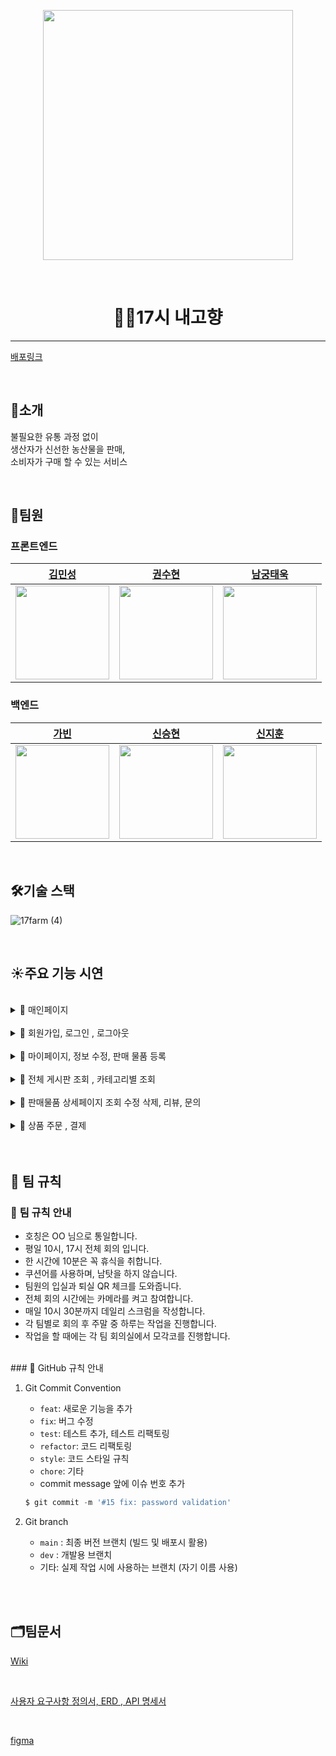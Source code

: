 <p align="center">
  <img width="400px;" src="https://user-images.githubusercontent.com/100844959/205188506-87c9115d-6861-4dda-a7c0-19f0275a631f.gif" />
</p>

</br>

<h1 align="center"> 🧑‍🌾17시 내고향 </h1>

---

[배포링크](https://www.17farm.shop/)

<br>

## 🥕소개 
불필요한 유통 과정 없이 
<br>생산자가 신선한 농산물을 판매, 
<br>소비자가 구매 할 수 있는 서비스

</br>

## 🍎팀원 
### 프론트엔드
|  [김민성](https://github.com/MinSeongKiim) |  [권수현](https://github.com/x-xuhxun)  |                       [남궁태욱](https://github.com/waymokorea)                         |
| :----------------------------------------------------: | :----------------------------------------------------: | :----------------------------------------------------: |
| <img src ="https://avatars.githubusercontent.com/u/55015415?v=4" width="150" /> | <img src ="https://avatars.githubusercontent.com/u/99517342?v=4" width="150" /> | <img src ="https://avatars.githubusercontent.com/u/100844959?v=4" width="150" /> |

### 백엔드

|    [가빈](https://github.com/Bhinney)          |            [신승현](https://github.com/Shin-seung-hyun)  |  [신지훈](https://github.com/Godjih)                        |
| :----------------------------------------------------: | :-----------------------------------------------------: | :----------------------------------------------------: |
| <img src ="https://avatars.githubusercontent.com/u/107696895?v=4" width="150" /> | <img src ="https://avatars.githubusercontent.com/u/59863297?v=4" width="150" /> | <img src ="https://avatars.githubusercontent.com/u/97619571?v=4" width="150" /> |


</br>

## 🛠기술 스택
![17farm (4)](https://user-images.githubusercontent.com/100844959/204686633-82835b23-b502-4ba2-a888-2c90382bc706.png)


</br>


## ☀️주요 기능 시연

</br>
<details>
<summary>📌  매인페이지 </summary>

![메인페이지(웹)](https://user-images.githubusercontent.com/100844959/205430518-e9e3918b-09f4-4201-a616-6a8c307465a4.gif)


</details>

</br>

<details>
<summary>📌  회원가입, 로그인 , 로그아웃 </summary>
</br>

  <details>
  <summary> 회원가입 </summary>
  
  ![회원가입](https://user-images.githubusercontent.com/100844959/205429204-945de18b-b3a3-4c74-a3cd-6cea3c75927e.gif)

  </details>
</br>

  <details>
  <summary> 이메일 유효성 </summary>
  
  ![이메일유효성](https://user-images.githubusercontent.com/100844959/205430734-13b14a93-db5c-444b-a1ac-dcf16c073b44.gif)

  </details>
</br>

  <details>
  <summary> 로그인 </summary>
  
  ![로그인](https://user-images.githubusercontent.com/100844959/205429267-dd6820ca-045e-4e0b-9966-1daa6b050d63.gif)

  </details>
</br>  

  <details>
  <summary> 카카오 로그인 </summary>
  
  ![new카카오로그인](https://user-images.githubusercontent.com/100844959/205823221-2631a231-4d13-4f4a-927e-4211003bfe77.gif)

  </details>
</br>  

  <details>
  <summary> 로그아웃 </summary>
  
  ![로그아웃](https://user-images.githubusercontent.com/100844959/205429520-17044d48-15fb-49e4-bef9-d7212604afad.gif)

  
  </details>
  
</details>
</br>

<details>
<summary>📌  마이페이지, 정보 수정, 판매 물품 등록</summary>
</br>

  <details>
  <summary> 소비자 수정 </summary>
  
  ![소비자수정](https://user-images.githubusercontent.com/100844959/205429966-86d30547-2aff-40b5-9371-646ed74f8b94.gif)

  </details>
</br>
  <details>
  <summary>  판매자 수정 </summary>
  
![판매자수정](https://user-images.githubusercontent.com/100844959/205429947-945c65e7-c572-41fd-b22e-9175e3637df2.gif)


  </details>
</br>

  <details>
  <summary> 판매 물품 등록 </summary>

  ![판매글등록](https://user-images.githubusercontent.com/100844959/205429610-b8f75fe2-2bbe-424f-ba64-6da2976463c8.gif)

  
  </details>
</br>
</details>
</br>

<details>
<summary>📌  전체 게시판 조회 , 카테고리별 조회  </summary>
</br>

<details>
<summary> 전체 게시판 조회  </summary>

![전체게시판조회](https://user-images.githubusercontent.com/100844959/205429685-2da24f74-551d-4ac4-94f2-7985f219e603.gif)


</details>
</br>

<details>
<summary> 카테고리별 조회   </summary>

![카테고리별조회](https://user-images.githubusercontent.com/100844959/205429707-93148478-d98c-4a3f-920a-5016523bc0a0.gif)

</details>

</br>
</details>
</br>


<details>
<summary>📌  판매물품 상세페이지 조회 수정 삭제, 리뷰, 문의 </summary>
</br>

<details>
<summary> 판매 물품 상세 페이지 조회 </summary>

![게시글 상세조회](https://user-images.githubusercontent.com/100844959/205429928-2910f081-5041-4a6f-9499-2fdd7db5e757.gif)


</details>
</br>
<details>
<summary> 판매 물품 상세 페이지 수정 </summary>

https://user-images.githubusercontent.com/100844959/205430010-f836222c-bd15-404d-b3c7-ad71fe1a805e.mp4

</details>

</br>
<details>
<summary> 판매 물품 상세 페이지 삭제 </summary>

![판매글삭제](https://user-images.githubusercontent.com/100844959/205429987-ffad1cf4-2d18-4f40-af54-8f8f6ad40ec0.gif)


</details>
</br>
<details>
<summary> 리뷰 작성 / 삭제  </summary>

![리뷰등록 삭제](https://user-images.githubusercontent.com/100844959/205429747-8c441370-8c9b-4f36-8326-d86cb3ddf779.gif)

</details>
</br>
<details>
<summary>  문의 작성 / 수정  </summary>

![문의작성 수정](https://user-images.githubusercontent.com/100844959/205430319-febd2b13-5149-484e-bf7a-261fcf38fdc3.gif)


</details>
</br>
<details>
<summary>  문의 삭제</summary>

![문의삭제](https://user-images.githubusercontent.com/100844959/205429768-1916a2ef-357b-4c07-988a-2ee542e03cd7.gif)

</details>
</details>

</br>

<details>
</br>
<summary>📌 상품 주문 , 결제 </summary>
</br>
<details>
<summary> 상품 주문 등록</summary>

![주문등록](https://user-images.githubusercontent.com/100844959/205430103-9b147eb9-f3e2-451d-955a-3b53bc1b1e51.gif)


</details>
</br>
<details>
<summary> 결제 요청 </summary>

![결제요청](https://user-images.githubusercontent.com/100844959/205430116-6f14ac04-ffb6-4aa1-810d-0feddf95277a.gif)

</details>
</br>
<details>
<summary> 결제 성공 </summary>

![결제성공](https://user-images.githubusercontent.com/100844959/205430140-d997b23b-d5b3-4ad5-af25-cb1ff658a2d3.gif)

</details>
</br>
<details>
<summary> 결제 실패 </summary>

![결제실패](https://user-images.githubusercontent.com/100844959/205430150-141dd108-ec7e-461a-a8d0-82e981100cce.gif)

</details>
</details>

</br>
</br>

## 🌱 팀 규칙

### 📌 **팀 규칙 안내**

- 호칭은 OO 님으로 통일합니다.
- 평일 10시, 17시 전체 회의 입니다.
- 한 시간에 10분은 꼭 휴식을 취합니다.
- 쿠션어를 사용하며, 남탓을 하지 않습니다.
- 팀원의 입실과 퇴실 QR 체크를 도와줍니다.
- 전체 회의 시간에는 카메라를 켜고 참여합니다.
- 매일 10시 30분까지 데일리 스크럼을 작성합니다.
- 각 팀별로 회의 후 주말 중 하루는 작업을 진행합니다.
- 작업을 할 때에는 각 팀 회의실에서 모각코를 진행합니다.

</br>
### 📌 GitHub 규칙 안내

1. Git Commit Convention
    - `feat`: 새로운 기능을 추가
    - `fix`: 버그 수정
    - `test`: 테스트 추가, 테스트 리팩토링
    - `refactor`: 코드 리팩토링
    - `style`: 코드 스타일 규칙
    - `chore`: 기타
    - commit message 앞에 이슈 번호 추가
    
    ```jsx
    $ git commit -m '#15 fix: password validation'
    ```
    
2. Git branch
    - `main` : 최종 버전 브랜치 (빌드 및 배포시 활용)
    - `dev` : 개발용 브랜치
    - 기타: 실제 작업 시에 사용하는 브랜치 (자기 이름 사용)
    
    
</br>
</br>
    
## 🗂팀문서

[Wiki](https://github.com/codestates-seb/seb40_main_017/wiki)

</br>

[사용자 요구사항 정의서, ERD , API 명세서 ](https://docs.google.com/spreadsheets/d/1XuYV4zAYaprVgFuG_aVXAgENqfdt8JvQo2yP-qbidcE/edit?usp=sharing)

</br>

[figma](https://www.figma.com/file/kyGwwJe468H7Tpq2GgoVPo/17farmshop?node-id=0%3A1&t=9kO65hEsbSMGKlUd-1)


